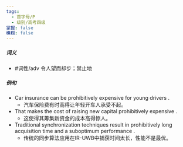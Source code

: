 ```yaml
---
tags:
  - 首字母/P
  - 级别/高考四级
掌握: false
模糊: false
---
```

##### 词义
- #词性/adv  令人望而却步；禁止地
##### 例句
- Car insurance can be prohibitively expensive for young drivers .
	- 汽车保险费有时高得让年轻开车人承受不起。
- That makes the cost of raising new capital prohibitively expensive .
	- 这使得其筹集新资金的成本高得惊人。
- Traditional synchronization techniques result in prohibitively long acquisition time and a suboptimum performance .
	- 传统的同步算法应用在IR-UWB中捕获时间太长，性能不是最优。
